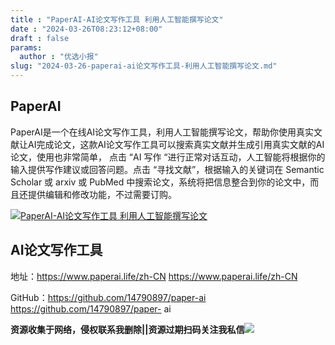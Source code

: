 ```yaml
---
title : "PaperAI-AI论文写作工具 利用人工智能撰写论文"
date : "2024-03-26T08:23:12+08:00"
draft : false
params:
  author : "优选小报"
slug: "2024-03-26-paperai-ai论文写作工具-利用人工智能撰写论文.md"
---
```


## PaperAI

PaperAI是一个在线AI论文写作工具，利用人工智能撰写论文，帮助你使用真实文献让AI完成论文，这款AI论文写作工具可以搜索真实文献并生成引用真实文献的AI论文，使用也非常简单，
点击 “AI 写作 “进行正常对话互动，人工智能将根据你的输入提供写作建议或回答问题。点击 “寻找文献”，根据输入的关键词在 Semantic
Scholar 或 arxiv 或 PubMed 中搜索论文，系统将把信息整合到你的论文中，而且还提供编辑和修改功能，不过需要订购。

[![PaperAI-AI论文写作工具
利用人工智能撰写论文](//img7-1.zhekoulieshou.com/mmbiz_jpg/iaHBVewvSIbAOP5MwRmNQ8SEEaPPgBToccYfSDBRjXqfbPWhZ8zSoAVzG8gNWAlccaCHLVtgA4geTaqBLyauRAQ/0)](//img7-1.zhekoulieshou.com/mmbiz_jpg/iaHBVewvSIbAOP5MwRmNQ8SEEaPPgBToccYfSDBRjXqfbPWhZ8zSoAVzG8gNWAlccaCHLVtgA4geTaqBLyauRAQ/0)

## AI论文写作工具

地址：https://www.paperai.life/zh-CN https://www.paperai.life/zh-CN

GitHub：https://github.com/14790897/paper-ai https://github.com/14790897/paper-
ai

**资源收集于网络，侵权联系我删除||资源过期扫码关注我私信**![](//img7-1.zhekoulieshou.com/mmbiz_jpg/iaHBVewvSIbAjcr9g6TlCXSfiaDqkbzuEzp207hVzPqT4YGQOAazQ1KNHCeACbia5Lzq4Ckwibe48iar1q7lgVP1o3w/640?wx_fmt=jpeg&from=appmsg)


